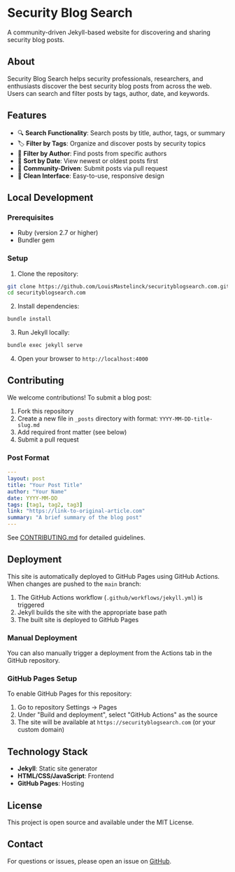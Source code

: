 # Security Blog Search

A community-driven Jekyll-based website for discovering and sharing security blog posts.

## About

Security Blog Search helps security professionals, researchers, and enthusiasts discover the best security blog posts from across the web. Users can search and filter posts by tags, author, date, and keywords.

## Features

- 🔍 **Search Functionality**: Search posts by title, author, tags, or summary
- 🏷️ **Filter by Tags**: Organize and discover posts by security topics
- 👤 **Filter by Author**: Find posts from specific authors
- 📅 **Sort by Date**: View newest or oldest posts first
- 📝 **Community-Driven**: Submit posts via pull request
- 🎨 **Clean Interface**: Easy-to-use, responsive design

## Local Development

### Prerequisites

- Ruby (version 2.7 or higher)
- Bundler gem

### Setup

1. Clone the repository:
```bash
git clone https://github.com/LouisMastelinck/securityblogsearch.com.git
cd securityblogsearch.com
```

2. Install dependencies:
```bash
bundle install
```

3. Run Jekyll locally:
```bash
bundle exec jekyll serve
```

4. Open your browser to `http://localhost:4000`

## Contributing

We welcome contributions! To submit a blog post:

1. Fork this repository
2. Create a new file in `_posts` directory with format: `YYYY-MM-DD-title-slug.md`
3. Add required front matter (see below)
4. Submit a pull request

### Post Format

```yaml
---
layout: post
title: "Your Post Title"
author: "Your Name"
date: YYYY-MM-DD
tags: [tag1, tag2, tag3]
link: "https://link-to-original-article.com"
summary: "A brief summary of the blog post"
---
```

See [CONTRIBUTING.md](contributing.md) for detailed guidelines.

## Deployment

This site is automatically deployed to GitHub Pages using GitHub Actions. When changes are pushed to the `main` branch:

1. The GitHub Actions workflow (`.github/workflows/jekyll.yml`) is triggered
2. Jekyll builds the site with the appropriate base path
3. The built site is deployed to GitHub Pages

### Manual Deployment

You can also manually trigger a deployment from the Actions tab in the GitHub repository.

### GitHub Pages Setup

To enable GitHub Pages for this repository:

1. Go to repository Settings → Pages
2. Under "Build and deployment", select "GitHub Actions" as the source
3. The site will be available at `https://securityblogsearch.com` (or your custom domain)

## Technology Stack

- **Jekyll**: Static site generator
- **HTML/CSS/JavaScript**: Frontend
- **GitHub Pages**: Hosting

## License

This project is open source and available under the MIT License.

## Contact

For questions or issues, please open an issue on [GitHub](https://github.com/LouisMastelinck/securityblogsearch.com/issues).